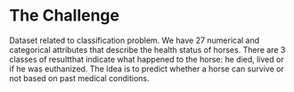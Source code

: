 # The Challenge

Dataset related to classification problem.
We have 27 numerical and categorical attributes that describe the health status of horses.
There are 3 classes of resultthat indicate what happened to the horse: he died, lived or if he was euthanized. The idea is to predict whether a horse can survive or not based on past medical conditions.
